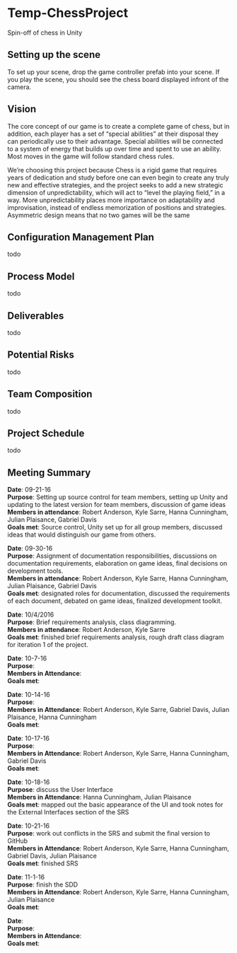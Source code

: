 # Temp-ChessProject
Spin-off of chess in Unity

## Setting up the scene
To set up your scene, drop the game controller prefab into your scene.
If you play the scene, you should see the chess board displayed infront of the camera.

## Vision
The core concept of our game is to create a complete game of chess, but in addition, each player has a set of “special abilities” at their disposal they can periodically use to their advantage. Special abilities will be connected to a system of energy that builds up over time and spent to use an ability. Most moves in the game will follow standard chess rules.

We’re choosing this project because Chess is a rigid game that requires years of dedication and study before one can even begin to create any truly new and effective strategies, and the project seeks to add a new strategic dimension of unpredictability, which will act to “level the playing field,” in a way. More unpredictability places more importance on adaptability and improvisation, instead of endless memorization of positions and strategies. Asymmetric design means that no two games will be the same

## Configuration Management Plan
todo

## Process Model
todo

## Deliverables
todo

## Potential Risks
todo

## Team Composition
todo

## Project Schedule
todo

## Meeting Summary
**Date**: 09-21-16</br>
**Purpose**: Setting up source control for team members, setting up Unity and updating to the latest version for team members, discussion of game ideas</br>
**Members in attendance**: Robert Anderson, Kyle Sarre, Hanna Cunningham, Julian Plaisance, Gabriel Davis</br>
**Goals met**: Source control, Unity set up for all group members, discussed ideas that would distinguish our game from others.</br>

**Date**: 09-30-16</br>
**Purpose**: Assignment of documentation responsibilities, discussions on documentation requirements, elaboration on game ideas, final decisions on development tools.</br>
**Members in attendance**: Robert Anderson, Kyle Sarre, Hanna Cunningham, Julian Plaisance, Gabriel Davis</br>
**Goals met**: designated roles for documentation, discussed the requirements of each document, debated on game ideas, finalized development toolkit.</br>

**Date**: 10/4/2016</br>
**Purpose**: Brief requirements analysis, class diagramming.</br>
**Members in attendance**: Robert Anderson, Kyle Sarre</br>
**Goals met**: finished brief requirements analysis, rough draft class diagram for iteration 1 of the project.</br>

**Date**: 10-7-16</br>
**Purpose**: </br>
**Members in Attendance**: </br>
**Goals met**: </br>

**Date**: 10-14-16</br>
**Purpose**: </br>
**Members in Attendance**: Robert Anderson, Kyle Sarre, Gabriel Davis, Julian Plaisance, Hanna Cunningham </br>
**Goals met**: </br>

**Date**: 10-17-16</br>
**Purpose**: </br>
**Members in Attendance**: Robert Anderson, Kyle Sarre, Hanna Cunningham, Gabriel Davis </br>
**Goals met**: </br>

**Date**: 10-18-16</br>
**Purpose**: discuss the User Interface</br>
**Members in Attendance**: Hanna Cunningham, Julian Plaisance</br>
**Goals met**: mapped out the basic appearance of the UI and took notes for the External Interfaces section of the SRS</br>

**Date**: 10-21-16</br>
**Purpose**: work out conflicts in the SRS and submit the final version to GitHub</br>
**Members in Attendance**: Robert Anderson, Kyle Sarre, Hanna Cunningham, Gabriel Davis, Julian Plaisance</br>
**Goals met**: finished SRS </br>

**Date**: 11-1-16</br>
**Purpose**: finish the SDD</br>
**Members in Attendance**: Robert Anderson, Kyle Sarre, Hanna Cunningham, Julian Plaisance </br>
**Goals met**: </br>

**Date**: </br>
**Purpose**: </br>
**Members in Attendance**: </br>
**Goals met**: </br>
